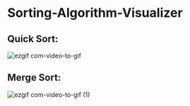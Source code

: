 # Sorting-Algorithm-Visualizer
## Quick Sort:
![ezgif com-video-to-gif](https://user-images.githubusercontent.com/50319868/81467606-cb06ae00-91a7-11ea-8dfe-df45095f358f.gif)


## Merge Sort:
![ezgif com-video-to-gif (1)](https://user-images.githubusercontent.com/50319868/81467701-7ca5df00-91a8-11ea-8d71-0599feb1c42a.gif)
